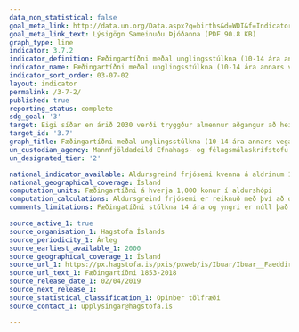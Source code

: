 ```yaml
---
data_non_statistical: false
goal_meta_link: http://data.un.org/Data.aspx?q=births&d=WDI&f=Indicator_Code%3aSP.ADO.TFRT
goal_meta_link_text: Lýsigögn Sameinuðu Þjóðanna (PDF 90.8 KB)
graph_type: line
indicator: 3.7.2
indicator_definition: Fæðingartíðni meðal unglingsstúlkna (10-14 ára annars vegar og 15-19 ára hins vegar) á hverjar 1.000 stúlkur í viðkomandi aldurshópi.
indicator_name: Fæðingartíðni meðal unglingsstúlkna (10-14 ára annars vegar og 15-19 ára hins vegar) á hverjar 1.000 stúlkur í viðkomandi aldurshópi.
indicator_sort_order: 03-07-02
layout: indicator
permalink: /3-7-2/
published: true
reporting_status: complete
sdg_goal: '3'
target: Eigi síðar en árið 2030 verði tryggður almennur aðgangur að heilbrigðisþjónustu á sviði kynheilbrigðis, meðal annars fyrir þá sem ætla að stofna fjölskyldu, og fræðsla og upplýsingagjöf veitt því tengdu. Tryggt verði að kynheilbrigði verði fellt inn í landsáætlanir.
target_id: '3.7'
graph_title: Fæðingartíðni meðal unglingsstúlkna (10-14 ára annars vegar og 15-19 ára hins vegar) á hverjar 1.000 stúlkur í viðkomandi aldurshópi.
un_custodian_agency: Mannfjöldadeild Efnahags- og félagsmálaskrifstofu Sameinuðu Þjóðanna (DESA) Mannfjöldasjóður Sameinuðu Þjóðanna (UNFPA)
un_designated_tier: '2'

national_indicator_available: Aldursgreind frjósemi kvenna á aldrinum 10 til 14 ára og 15 til 19 ára
national_geographical_coverage: Ísland
computation_units: Fæðingartíðni á hverja 1,000 konur í aldurshópi
computation_calculations: Aldursgreind frjósemi er reiknuð með því að deila fjölda lifandi fæddra barna af mæðrum í hverjum aldurshópi við fjölda kvenna í hverjum aldurshópi fyrir sig.  
comments_limitations: Fæðingatíðni stúlkna 14 ára og yngri er núll það sem af er þessari öld en þó hendir það stöku ár að svo ungar stúlkur eignist barn. Gögn fylgja forskrift Sameinuðu Þjóðanna fyrir þennan mælikvarða. Þessi mælikvarði var fundin í samstarfi við sérfræðinga á þessu sviði.

source_active_1: true
source_organisation_1: Hagstofa Íslands
source_periodicity_1: Árleg
source_earliest_available_1: 2000
source_geographical_coverage_1: Ísland
source_url_1: https://px.hagstofa.is/pxis/pxweb/is/Ibuar/Ibuar__Faeddirdanir__Faeddir__faedingar/MAN05201.px
source_url_text_1: Fæðingartíðni 1853-2018
source_release_date_1: 02/04/2019
source_next_release_1:
source_statistical_classification_1: Opinber tölfræði
source_contact_1: upplysingar@hagstofa.is

---
```


